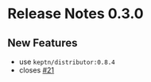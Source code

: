 # Release Notes 0.3.0

## New Features

- use `keptn/distributor:0.8.4`
- closes [#21](https://github.com/keptn-sandbox/artillery-service/issues/21)

